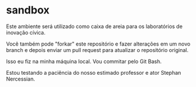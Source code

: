 # sandbox
Este ambiente será utilizado como caixa de areia para os laboratórios de inovação cívica.

Você também pode "forkar" este repositório e fazer alterações em um novo branch e depois enviar um pull request para atualizar o repositório original.

Isso eu fiz na minha máquina local. Vou commitar pelo Git Bash.

Estou testando a paciência do nosso estimado professor e ator Stephan Nercessian.
